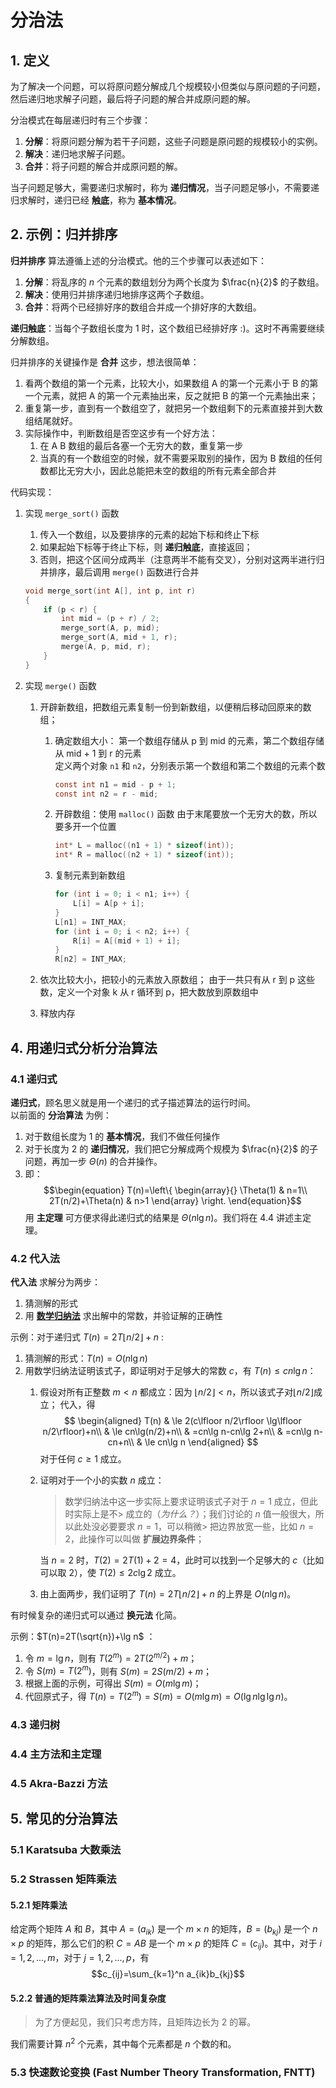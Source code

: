 # 分治法

## 1. 定义

为了解决一个问题，可以将原问题分解成几个规模较小但类似与原问题的子问题，然后递归地求解子问题，最后将子问题的解合并成原问题的解。

分治模式在每层递归时有三个步骤：

1. **分解**：将原问题分解为若干子问题，这些子问题是原问题的规模较小的实例。
2. **解决**：递归地求解子问题。
3. **合并**：将子问题的解合并成原问题的解。

当子问题足够大，需要递归求解时，称为 **递归情况**，当子问题足够小，不需要递归求解时，递归已经 **触底**，称为 **基本情况**。

## 2. 示例：归并排序

**归并排序** 算法遵循上述的分治模式。他的三个步骤可以表述如下：

1. **分解**：将乱序的 $n$ 个元素的数组划分为两个长度为 $\frac{n}{2}$ 的子数组。
2. **解决**：使用归并排序递归地排序这两个子数组。
3. **合并**：将两个已经排好序的数组合并成一个排好序的大数组。

**递归触底**：当每个子数组长度为 1 时，这个数组已经排好序 :)。这时不再需要继续分解数组。

归并排序的关键操作是 **合并** 这步，想法很简单：

1. 看两个数组的第一个元素，比较大小，如果数组 A 的第一个元素小于 B 的第一个元素，就把 A 的第一个元素抽出来，反之就把 B 的第一个元素抽出来；
2. 重复第一步，直到有一个数组空了，就把另一个数组剩下的元素直接并到大数组结尾就好。
3. 实际操作中，判断数组是否空这步有一个好方法：
   1. 在 A B 数组的最后各塞一个无穷大的数，重复第一步
   2. 当真的有一个数组空的时候，就不需要采取别的操作，因为 B 数组的任何数都比无穷大小，因此总能把未空的数组的所有元素全部合并

代码实现：

1. 实现 `merge_sort()` 函数
   1. 传入一个数组，以及要排序的元素的起始下标和终止下标
   2. 如果起始下标等于终止下标，则 **递归触底**，直接返回；
   3. 否则，把这个区间分成两半（注意两半不能有交叉），分别对这两半进行归并排序，最后调用 `merge()` 函数进行合并

   ```c
   void merge_sort(int A[], int p, int r)
   {
       if (p < r) {
           int mid = (p + r) / 2;
           merge_sort(A, p, mid);
           merge_sort(A, mid + 1, r);
           merge(A, p, mid, r);
       }
   }
   ```

2. 实现 `merge()` 函数
   1. 开辟新数组，把数组元素复制一份到新数组，以便稍后移动回原来的数组；
      1. 确定数组大小：
         第一个数组存储从 p 到 mid 的元素，第二个数组存储从 mid + 1 到 r 的元素  
         定义两个对象 `n1` 和 `n2`，分别表示第一个数组和第二个数组的元素个数

         ```c
         const int n1 = mid - p + 1;
         const int n2 = r - mid;
         ```

      2. 开辟数组：使用 `malloc()` 函数
         由于末尾要放一个无穷大的数，所以要多开一个位置

         ```c
         int* L = malloc((n1 + 1) * sizeof(int));
         int* R = malloc((n2 + 1) * sizeof(int));
         ```

      3. 复制元素到新数组

         ```c
         for (int i = 0; i < n1; i++) {
             L[i] = A[p + i];
         }
         L[n1] = INT_MAX;
         for (int i = 0; i < n2; i++) {
             R[i] = A[(mid + 1) + i];
         }
         R[n2] = INT_MAX;
         ```

   2. 依次比较大小，把较小的元素放入原数组；
      由于一共只有从 r 到 p 这些数，定义一个对象 k 从 r 循环到 p，把大数放到原数组中
   3. 释放内存

## 4. 用递归式分析分治算法

### 4.1 递归式

**递归式**，顾名思义就是用一个递归的式子描述算法的运行时间。  
以前面的 **分治算法** 为例：

1. 对于数组长度为 1 的 **基本情况**，我们不做任何操作
2. 对于长度为 2 的 **递归情况**，我们把它分解成两个规模为 $\frac{n}{2}$ 的子问题，再加一步 $\Theta (n)$ 的合并操作。
3. 即：
   $$\begin{equation}
   T(n)=\left\{
   \begin{array}{}
   \Theta(1) & n=1\\
   2T(n/2)+\Theta(n) & n>1
   \end{array}
   \right.
   \end{equation}$$
   用 **主定理** 可方便求得此递归式的结果是 $\Theta(n \lg n)$。我们将在 4.4 讲述主定理。

### 4.2 代入法

**代入法** 求解分为两步：

1. 猜测解的形式
2. 用 [**数学归纳法**](https://zh.wikipedia.org/wiki/%E6%95%B0%E5%AD%A6%E5%BD%92%E7%BA%B3%E6%B3%95) 求出解中的常数，并验证解的正确性

示例：对于递归式 $T(n)=2T\lfloor n/2\rfloor+n$ :

1. 猜测解的形式：$T(n)=O(n\lg n)$
2. 用数学归纳法证明该式子，即证明对于足够大的常数 $c$，有 $T(n)\le cn\lg n$：
   1. 假设对所有正整数 $m<n$ 都成立：因为 $\lfloor n/2\rfloor<n$，所以该式子对$\lfloor n/2\rfloor$成立；
      代入，得
      $$
      \begin{aligned}
      T(n) & \le 2(c\lfloor n/2\rfloor \lg\lfloor n/2\rfloor)+n\\
      & \le cn\lg(n/2)+n\\
      & =cn\lg n-cn\lg 2+n\\
      & =cn\lg n-cn+n\\
      & \le cn\lg n
      \end{aligned}
      $$
      对于任何 $c\ge 1$ 成立。
   2. 证明对于一个小的实数 $n$ 成立：
      > 数学归纳法中这一步实际上要求证明该式子对于 $n=1$ 成立，但此时实际上是不> 成立的（*为什么？*）；我们讨论的 $n$ 值一般很大，所以此处没必要要求 $n=1$，可以稍微> 把边界放宽一些，比如 $n=2$，此操作可以叫做 **扩展边界条件**；

      当 $n=2$ 时，$T(2)=2T(1)+2=4$，此时可以找到一个足够大的 $c$（比如可以取 2），使 $T(2)\le 2c\lg 2$ 成立。
   3. 由上面两步，我们证明了 $T(n)=2T\lfloor n/2\rfloor+n$ 的上界是 $O(n\lg n)$。

有时候复杂的递归式可以通过 **换元法** 化简。

示例：$T(n)=2T(\sqrt{n})+\lg n$ ：

1. 令 $m=\lg n$，则有 $T(2^m)=2T(2^{m/2})+m$；
2. 令 $S(m)=T(2^m)$，则有 $S(m)=2S(m/2)+m$；
3. 根据上面的示例，可得出 $S(m)=O(m\lg m)$；
4. 代回原式子，得 $T(n)=T(2^m)=S(m)=O(m\lg m)=O(\lg n \lg \lg n)$。

### 4.3 递归树

### 4.4 主方法和主定理

### 4.5 Akra-Bazzi 方法

## 5. 常见的分治算法

### 5.1 Karatsuba 大数乘法

### 5.2 Strassen 矩阵乘法

#### 5.2.1 矩阵乘法

给定两个矩阵 $A$ 和 $B$，其中 $A=(a_{ik})$ 是一个 $m \times n$ 的矩阵，$B=(b_{kj})$ 是一个 $n \times p$ 的矩阵，那么它们的积 $C=AB$ 是一个 $m \times p$ 的矩阵 $C=(c_{ij})$。其中，对于 $i=1,2,...,m$，对于 $j=1,2,...,p$，有
   $$c_{ij}=\sum_{k=1}^n a_{ik}b_{kj}$$

#### 5.2.2 普通的矩阵乘法算法及时间复杂度

> 为了方便起见，我们只考虑方阵，且矩阵边长为 2 的幂。

我们需要计算 $n^2$ 个元素，其中每个元素都是 $n$ 个数的和。

### 5.3 快速数论变换 (Fast Number Theory Transformation, FNTT)
